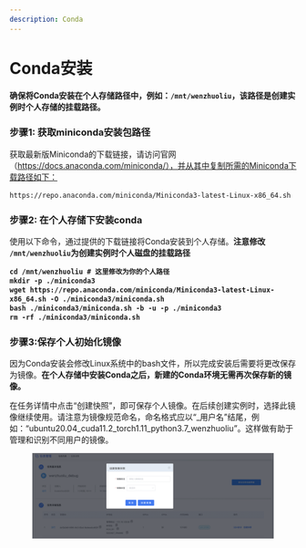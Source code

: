 ```yaml
---
description: Conda
---
```


# Conda安装

**确保将Conda安装在个人存储路径中，例如：`/mnt/wenzhuoliu`，该路径是创建实例时个人存储的挂载路径。**

### 步骤1: 获取miniconda安装包路径

获取最新版Miniconda的下载链接，请访问官网（https://docs.anaconda.com/miniconda/），并从其中复制所需的Miniconda下载路径如下：

```
https://repo.anaconda.com/miniconda/Miniconda3-latest-Linux-x86_64.sh
```

### 步骤2: 在个人存储下安装conda

使用以下命令，通过提供的下载链接将Conda安装到个人存储。**注意修改 `/mnt/wenzhuoliu`为创建实例时个人磁盘的挂载路径**

<pre><code><strong>cd /mnt/wenzhuoliu # 这里修改为你的个人路径
</strong><strong>mkdir -p ./miniconda3
</strong><strong>wget https://repo.anaconda.com/miniconda/Miniconda3-latest-Linux-x86_64.sh -O ./miniconda3/miniconda.sh
</strong><strong>bash ./miniconda3/miniconda.sh -b -u -p ./miniconda3
</strong><strong>rm -rf ./miniconda3/miniconda.sh
</strong></code></pre>

### 步骤3:保存个人初始化镜像

因为Conda安装会修改Linux系统中的bash文件，所以完成安装后需要将更改保存为镜像。**在个人存储中安装Conda之后，新建的Conda环境无需再次保存新的镜像。**

在任务详情中点击“创建快照”，即可保存个人镜像。在后续创建实例时，选择此镜像继续使用。请注意为镜像规范命名，命名格式应以“\_用户名”结尾，例如：“ubuntu20.04\_cuda11.2\_torch1.11\_python3.7\_wenzhuoliu”。这样做有助于管理和识别不同用户的镜像。

<figure><img src=".gitbook/assets/image (7).png" alt=""><figcaption></figcaption></figure>

&#x20;
